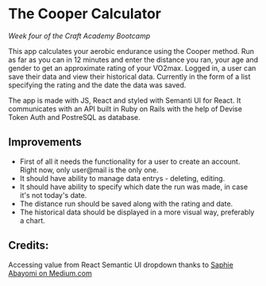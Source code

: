 # The Cooper Calculator

*Week four of the Craft Academy Bootcamp*

This app calculates your aerobic endurance using the Cooper method. Run as far as you can in 12 minutes and enter the distance you ran, your age and gender to get an approximate rating of your VO2max. Logged in, a user can save their data and view their historical data. Currently in the form of a list specifying the rating and the date the data was saved.

The app is made with JS, React and styled with Semanti UI for React. It communicates with an API built in Ruby on Rails with the help of Devise Token Auth and PostreSQL as database.

## Improvements
* First of all it needs the functionality for a user to create an account. Right now, only user@mail is the only one.
* It should have ability to manage data entrys - deleting, editing.
* It should have ability to specify which date the run was made, in case it's not today's date.
* The distance run should be saved along with the rating and date.
* The historical data should be displayed in a more visual way, preferably a chart.

## Credits:
Accessing value from React Semantic UI dropdown thanks to [Saphie Abayomi on Medium.com](https://medium.com/@saphieabayomi/accessing-input-values-from-a-semantic-ui-react-dropdown-f9ede94976fa)